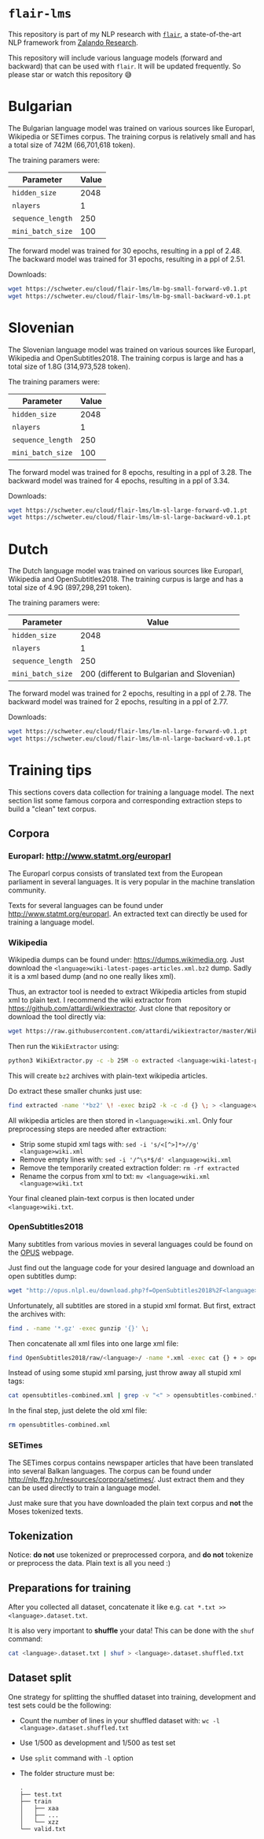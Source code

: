 # `flair-lms`

This repository is part of my NLP research with
[`flair`](https://github.com/zalandoresearch/flair), a state-of-the-art NLP
framework from [Zalando Research](https://research.zalando.com/).

This repository will include various language models (forward and backward) that
can be used with `flair`. It will be updated frequently. So please star or watch
this repository 😅

# Bulgarian

The Bulgarian language model was trained on various sources like Europarl,
Wikipedia or SETimes corpus. The training corpus is relatively small and has
a total size of 742M (66,701,618 token).

The training paramers were:

| Parameter         | Value
| ----------------- | -----
| `hidden_size`     | 2048
| `nlayers`         | 1
| `sequence_length` | 250
| `mini_batch_size` | 100

The forward model was trained for 30 epochs, resulting in a ppl of 2.48.
The backward model was trained for 31 epochs, resulting in a ppl of 2.51.

Downloads:

```bash
wget https://schweter.eu/cloud/flair-lms/lm-bg-small-forward-v0.1.pt
wget https://schweter.eu/cloud/flair-lms/lm-bg-small-backward-v0.1.pt
```

# Slovenian

The Slovenian language model was trained on various sources like Europarl,
Wikipedia and OpenSubtitles2018. The training corpus is large and has a total
size of 1.8G (314,973,528 token).

The training paramers were:

| Parameter         | Value
| ----------------- | -----
| `hidden_size`     | 2048
| `nlayers`         | 1
| `sequence_length` | 250
| `mini_batch_size` | 100

The forward model was trained for 8 epochs, resulting in a ppl of 3.28.
The backward model was trained for 4 epochs, resulting in a ppl of 3.34.

Downloads:

```bash
wget https://schweter.eu/cloud/flair-lms/lm-sl-large-forward-v0.1.pt
wget https://schweter.eu/cloud/flair-lms/lm-sl-large-backward-v0.1.pt
```

# Dutch

The Dutch language model was trained on various sources like Europarl,
Wikipedia and OpenSubtitles2018. The training curpus is large and has a
total size of 4.9G (897,298,291 token).

The training paramers were:

| Parameter         | Value
| ----------------- | -----
| `hidden_size`     | 2048
| `nlayers`         | 1
| `sequence_length` | 250
| `mini_batch_size` | 200 (different to Bulgarian and Slovenian)

The forward model was trained for 2 epochs, resulting in a ppl of 2.78.
The backward model was trained for 2 epochs, resulting in a ppl of 2.77.

Downloads:

```bash
wget https://schweter.eu/cloud/flair-lms/lm-nl-large-forward-v0.1.pt
wget https://schweter.eu/cloud/flair-lms/lm-nl-large-backward-v0.1.pt
```

# Training tips

This sections covers data collection for training a language model. The
next section list some famous corpora and corresponding extraction
steps to build a "clean" text corpus.

## Corpora

### Europarl: http://www.statmt.org/europarl

The Europarl corpus consists of translated text from the European
parliament in several languages. It is very popular in the machine
translation community.

Texts for several languages can be found under <http://www.statmt.org/europarl>.
An extracted text can directly be used for training a language model.

### Wikipedia

Wikipedia dumps can be found under: <https://dumps.wikimedia.org>. Just
download the `<language>wiki-latest-pages-articles.xml.bz2` dump. Sadly
it is a xml based dump (and no one really likes xml).

Thus, an extractor tool is needed to extract Wikipedia articles from
stupid xml to plain text. I recommend the wiki extractor from
<https://github.com/attardi/wikiextractor>. Just clone that repository
or download the tool directly via:

```bash
wget https://raw.githubusercontent.com/attardi/wikiextractor/master/WikiExtractor.py
```

Then run the `WikiExtractor` using:

```bash
python3 WikiExtractor.py -c -b 25M -o extracted <language>wiki-latest-pages-articles.xml.bz2
```

This will create `bz2` archives with plain-text wikipedia articles.

Do extract these smaller chunks just use:

```bash
find extracted -name '*bz2' \! -exec bzip2 -k -c -d {} \; > <language>wiki.xml
```

All wikipedia articles are then stored in `<language>wiki.xml`. Only
four preprocessing steps are needed after extraction:

* Strip some stupid xml tags with: `sed -i 's/<[^>]*>//g' <language>wiki.xml`
* Remove empty lines with: `sed -i '/^\s*$/d' <language>wiki.xml`
* Remove the temporarily created extraction folder: `rm -rf extracted`
* Rename the corpus from xml to txt: `mv <language>wiki.xml <language>wiki.txt`

Your final cleaned plain-text corpus is then located under `<language>wiki.txt`.

### OpenSubtitles2018

Many subtitles from various movies in several languages could be found
on the [OPUS](http://opus.nlpl.eu/) webpage.

Just find out the language code for your desired language and download
an open subtitles dump:

```bash
wget "http://opus.nlpl.eu/download.php?f=OpenSubtitles2018%2F<language>.raw.tar.gz"
```

Unfortunately, all subtitles are stored in a stupid xml format. But first,
extract the archives with:

```bash
find . -name '*.gz' -exec gunzip '{}' \;
```

Then concatenate all xml files into one large xml file:

```bash
find OpenSubtitles2018/raw/<language>/ -name *.xml -exec cat {} + > opensubtitles-combined.xml
```

Instead of using some stupid xml parsing, just throw away all stupid
xml tags:

```bash
cat opensubtitles-combined.xml | grep -v "<" > opensubtitles-combined.txt
```

In the final step, just delete the old xml file:

```bash
rm opensubtitles-combined.xml
```

### SETimes

The SETimes corpus contains newspaper articles that have been translated
into several Balkan languages. The corpus can be found under
<http://nlp.ffzg.hr/resources/corpora/setimes/>. Just extract them
and they can be used directly to train a language model.

Just make sure that you have downloaded the plain text corpus and
**not** the Moses tokenized texts.

## Tokenization

Notice: **do not** use tokenized or preprocessed corpora, and **do not**
tokenize or preprocess the data. Plain text is all you need :)

## Preparations for training

After you collected all dataset, concatenate it like e.g. `cat *.txt >> <language>.dataset.txt`.

It is also very important to **shuffle** your data! This can be done
with the `shuf` command:

```bash
cat <language>.dataset.txt | shuf > <language>.dataset.shuffled.txt
```

## Dataset split

One strategy for splitting the shuffled dataset into training,
development and test sets could be the following:

* Count the number of lines in your shuffled dataset with: `wc -l <language>.dataset.shuffled.txt`
* Use 1/500 as development and 1/500 as test set
* Use `split` command with `-l` option
* The folder structure must be:

  ```
  .
  ├── test.txt
  ├── train
  │   ├── xaa
  │   ├── ...
  │   └── xzz
  └── valid.txt
  ```
